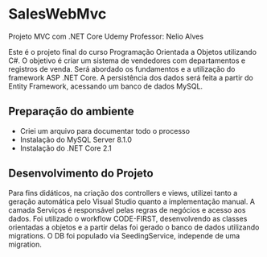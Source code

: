 # SalesWebMvc
Projeto MVC com .NET Core
Udemy
Professor: Nelio Alves

Este é o projeto final do curso Programação Orientada a Objetos utilizando C#. O objetivo é criar um sistema de vendedores com departamentos e registros de venda. Será abordado os fundamentos e a utilização do framework ASP .NET Core.
A persistência dos dados será feita a partir do Entity Framework, acessando um banco de dados MySQL. 

## Preparação do ambiente
- Criei um arquivo para documentar todo o processo
- Instalação do MySQL Server 8.1.0
- Instalação do .NET Core 2.1

## Desenvolvimento do Projeto
Para fins didáticos, na criação dos controllers e views, utilizei tanto a geração automática pelo Visual Studio quanto a implementação manual. A camada Serviços é responsável pelas regras de negócios e acesso aos dados. 
Foi utilizado o workflow CODE-FIRST, desenvolvendo as classes orientadas a objetos e a partir delas foi gerado o banco de dados utilizando migrations. 
O DB foi populado via SeedingService, independe de uma migration. 


